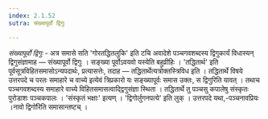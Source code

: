 ```yaml
---
index: 2.1.52
sutra: संख्यापूर्वो द्विगुः

---
```

_संख्यापूर्वो द्विगुः_ - अत्र समासे सति 'गोरतद्धितलुकि' इति टचि अवादेशे पञ्चगवशब्दस्य द्विगुकार्यं विधास्यन् द्विगुसंज्ञामाह — संख्यापूर्वो द्विगुः । सङ्ख्या पूर्वोऽवयवो यस्येति बहुव्रीहिः । 'तद्धितार्थ' इति पूर्वसूत्रविहितसमासोऽन्यपदार्थः, प्रत्यासत्तेः, तदाह — तद्धितार्थेत्यत्रोक्तस्त्रिविध इति । तद्धितार्थे विषये उत्तरपदे च परतः समाहारे च वाच्ये इत्येवं त्रिप्रकारो यः सङ्ख्यापूर्वः समास उक्तः, स द्विगुरिति यावत् । तथाच पञ्चगवशब्दस्य समाहारे वाच्ये विहितसमासत्वाद्द्विगुसंज्ञा स्थिता । तद्धितार्थे तु पञ्चसु कपालेषु संस्कृतः पुरोडाशः पञ्चकपालः । 'संस्कृतं भक्षाः' इत्यण् । 'द्विगोर्लुगनपत्ये' इति लुक् । उत्तरपदे यथा,-पञ्चनावप्रियः ।नावो द्विगो॑रिति समासान्तष्टच् ।